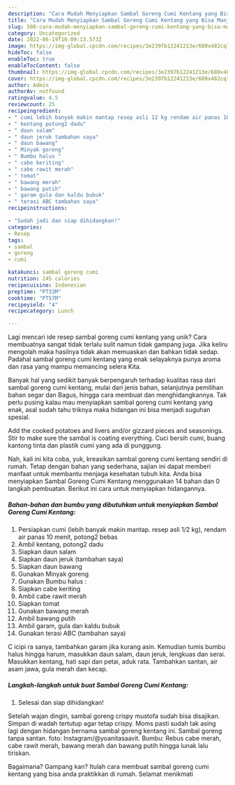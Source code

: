 ```yaml
---
description: "Cara Mudah Menyiapkan Sambal Goreng Cumi Kentang yang Bisa Manjain Lidah"
title: "Cara Mudah Menyiapkan Sambal Goreng Cumi Kentang yang Bisa Manjain Lidah"
slug: 508-cara-mudah-menyiapkan-sambal-goreng-cumi-kentang-yang-bisa-manjain-lidah
category: Uncategorized
date: 2022-06-19T16:09:13.573Z
image: https://img-global.cpcdn.com/recipes/3e2397b12241213e/680x482cq70/sambal-goreng-cumi-kentang-foto-resep-utama.jpg
hideToc: false
enableToc: true
enableTocContent: false
thumbnail: https://img-global.cpcdn.com/recipes/3e2397b12241213e/680x482cq70/sambal-goreng-cumi-kentang-foto-resep-utama.jpg
cover: https://img-global.cpcdn.com/recipes/3e2397b12241213e/680x482cq70/sambal-goreng-cumi-kentang-foto-resep-utama.jpg
author: Admin
authorAv: notfound
ratingvalue: 4.5
reviewcount: 25
recipeingredient:
- " cumi lebih banyak makin mantap resep asli 12 kg rendam air panas 10 menit potong2 bebas"
- " kentang potong2 dadu"
- " daun salam"
- " daun jeruk tambahan saya"
- " daun bawang"
- " Minyak goreng"
- " Bumbu halus "
- " cabe keriting"
- " cabe rawit merah"
- " tomat"
- " bawang merah"
- " bawang putih"
- " garam gula dan kaldu bubuk"
- " terasi ABC tambahan saya"
recipeinstructions:

- "Sudah jadi dan siap dihidangkan!"
categories:
- Resep
tags:
- sambal
- goreng
- cumi

katakunci: sambal goreng cumi 
nutrition: 245 calories
recipecuisine: Indonesian
preptime: "PT33M"
cooktime: "PT57M"
recipeyield: "4"
recipecategory: Lunch

---
```





Lagi mencari ide resep sambal goreng cumi kentang yang unik? Cara membuatnya sangat tidak terlalu sulit namun tidak gampang juga. Jika keliru mengolah maka hasilnya tidak akan memuaskan dan bahkan tidak sedap. Padahal sambal goreng cumi kentang yang enak selayaknya punya aroma dan rasa yang mampu memancing selera Kita.





Banyak hal yang sedikit banyak berpengaruh terhadap kualitas rasa dari sambal goreng cumi kentang, mulai dari jenis bahan, selanjutnya pemilihan bahan segar dan Bagus, hingga cara membuat dan menghidangkannya. Tak perlu pusing kalau mau menyiapkan sambal goreng cumi kentang yang enak,      asal sudah tahu triknya maka hidangan ini bisa menjadi suguhan spesial.














Add the cooked potatoes and livers and/or gizzard pieces and seasonings. Stir to make sure the sambal is coating everything. Cuci bersih cumi, buang kantong tinta dan plastik cumi yang ada di punggung.






Nah, kali ini kita coba, yuk, kreasikan sambal goreng cumi kentang sendiri di rumah. Tetap dengan bahan yang sederhana, sajian ini dapat memberi manfaat untuk membantu menjaga kesehatan tubuh kita. Anda bisa menyiapkan Sambal Goreng Cumi Kentang menggunakan 14 bahan dan 0 langkah pembuatan. Berikut ini cara untuk menyiapkan hidangannya.

<!--inarticleads1-->

##### Bahan-bahan dan bumbu yang dibutuhkan untuk menyiapkan Sambal Goreng Cumi Kentang:

1. Persiapkan  cumi (lebih banyak makin mantap. resep asli 1/2 kg), rendam air panas 10 menit, potong2 bebas
1. Ambil  kentang, potong2 dadu
1. Siapkan  daun salam
1. Siapkan  daun jeruk (tambahan saya)
1. Siapkan  daun bawang
1. Gunakan  Minyak goreng
1. Gunakan  Bumbu halus :
1. Siapkan  cabe keriting
1. Ambil  cabe rawit merah
1. Siapkan  tomat
1. Gunakan  bawang merah
1. Ambil  bawang putih
1. Ambil  garam, gula dan kaldu bubuk
1. Gunakan  terasi ABC (tambahan saya)


C icipi ra sanya, tambahkan garam jika kurang asin. Kemudian tumis bumbu halus hingga harum, masukkan daun salam, daun jeruk, lengkuas dan serai. Masukkan kentang, hati sapi dan petai, aduk rata. Tambahkan santan, air asam jawa, gula merah dan kecap. 

<!--inarticleads2-->

##### Langkah-langkah untuk buat Sambal Goreng Cumi Kentang:


1. Selesai dan siap dihidangkan!

Setelah wajan dingin, sambal goreng crispy mustofa sudah bisa disajikan. Simpan di wadah tertutup agar tetap crispy. Moms pasti sudah tak asing lagi dengan hidangan bernama sambal goreng kentang ini. Sambal goreng tanpa santan. foto: Instagram/@yoanitasaavit. Bumbu: Rebus cabe merah, cabe rawit merah, bawang merah dan bawang putih hingga lunak lalu tiriskan. 

Bagaimana? Gampang kan? Itulah cara membuat sambal goreng cumi kentang yang bisa anda praktikkan di rumah. Selamat menikmati
